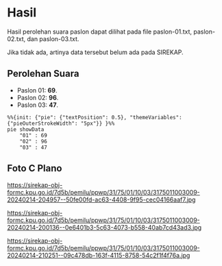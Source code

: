 # Hasil

Hasil perolehan suara paslon dapat dilihat pada file paslon-01.txt, paslon-02.txt, dan paslon-03.txt.

Jika tidak ada, artinya data tersebut belum ada pada SIREKAP.

## Perolehan Suara

 * Paslon 01: **69**.
 * Paslon 02: **96**.
 * Paslon 03: **47**.

```mermaid
%%{init: {"pie": {"textPosition": 0.5}, "themeVariables": {"pieOuterStrokeWidth": "5px"}} }%%
pie showData
    "01" : 69
    "02" : 96
    "03" : 47
```
## Foto C Plano

https://sirekap-obj-formc.kpu.go.id/7d5b/pemilu/ppwp/31/75/01/10/03/3175011003009-20240214-204957--50fe00fd-ac63-4408-9f95-cec04166aaf7.jpg

https://sirekap-obj-formc.kpu.go.id/7d5b/pemilu/ppwp/31/75/01/10/03/3175011003009-20240214-200136--0e6401b3-5c63-4073-b558-40ab7cd43ad3.jpg

https://sirekap-obj-formc.kpu.go.id/7d5b/pemilu/ppwp/31/75/01/10/03/3175011003009-20240214-210251--09c478db-163f-4115-8758-54c2f1f4f76a.jpg
